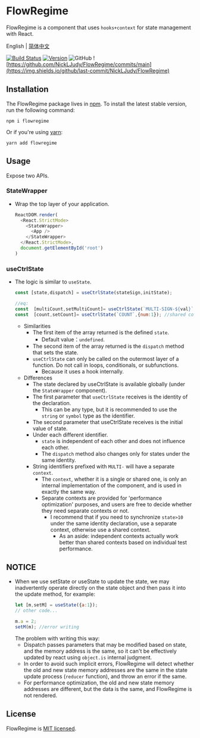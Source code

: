 # FlowRegime

FlowRegime is a component that uses `hooks+context` for state management with React.

English | [简体中文](./README-zh_CN.md) 

[![Build Status](https://travis-ci.com/NickLJudy/FlowRegime.svg?branch=main)](https://travis-ci.com/NickLJudy/FlowRegime)
[![Version](https://img.shields.io/npm/v/flowregime.svg?maxAge=300&label=version&colorB=007ec6&maxAge=300)](./package.json)
![GitHub](https://img.shields.io/github/license/NickLJudy/FlowRegime)
![https://github.com/NickLJudy/FlowRegime/commits/main](https://img.shields.io/github/last-commit/NickLJudy/FlowRegime)

## Installation

The FlowRegime package lives in [npm](https://www.npmjs.com/get-npm). To install the latest stable version, run the following command:

```shell
npm i flowregime
```

Or if you're using [yarn](https://classic.yarnpkg.com/en/docs/install/):

```shell
yarn add flowregime
```

## Usage
Expose two APIs.

### StateWrapper
* Wrap the top layer of your application.
  ```js
  ReactDOM.render(
    <React.StrictMode>
      <StateWrapper>
        <App />
      </StateWrapper>
    </React.StrictMode>,
    document.getElementById('root')
  )
  ```

### useCtrlState
* The logic is similar to `useState`.
  ```js
  const [state,dispatch] = useCtrlState(stateSign,initState);
  
  //eq:
  const  [multiCount,setMultiCount]= useCtrlState(`MULTI-SIGN-${val}`); //independent context
  const  [count,setCount]= useCtrlState(`COUNT`,{num:1}); //shared context
  ```
  * Similarities
    * The first item of the array returned is the defined `state`.
      * Default value：`undefined`.
    * The second item of the array returned is the `dispatch` method that sets the state.
    * `useCtrlState` can only be called on the outermost layer of a function. Do not call in loops, conditionals, or subfunctions.
      * Because it uses a hook internally.
  * Differences
    * The state declared by useCtrlState is available globally (under the `StateWrapper` component).
    * The first parameter that `useCtrlState` receives is the identity of the declaration.
      * This can be any type, but it is recommended to use the `string` or `symbol` type as the identifier.
    * The second parameter that useCtrlState receives is the initial value of state.
    * Under each different identifier.
      * `state` is independent of each other and does not influence each other.
      * The `dispatch` method also changes only for states under the same identity.
    * String identifiers prefixed with `MULTI-` will have a separate `context`.
      * The `context`, whether it is a single or shared one, is only an internal implementation of the component, and is used in exactly the same way.
      * Separate contexts are provided for 'performance optimization' purposes, and users are free to decide whether they need separate contexts or not.
        * I recommend that if you need to synchronize `state>10` under the same identity declaration, use a separate context, otherwise use a shared context.
          * As an aside: independent contexts actually work better than shared contexts based on individual test performance.

## NOTICE
* When we use setState or useState to update the state, we may inadvertently operate directly on the state object and then pass it into the update method, for example:
    ```js
    let [m,setM] = useState({a:1});
    // other code...

    m.a = 2;
    setM(m); //error writing

    ```
  The problem with writing this way:
  * Dispatch passes parameters that may be modified based on state, and the memory address is the same, so it can't be effectively updated by react using `object.is` internal judgment.
  * In order to avoid such implicit errors, FlowRegime will detect whether the old and new state memory addresses are the same in the state update process (`reducer`  function), and throw an error if the same.
  * For performance optimization, the old and new state memory addresses are different, but the data is the same, and FlowRegime is not rendered.

## License
FlowRegime is [MIT licensed](./LICENSE).